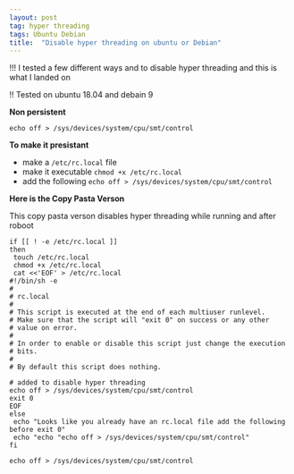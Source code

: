 ```yaml
---
layout: post
tag: hyper threading 
tags: Ubuntu Debian
title:  "Disable hyper threading on ubuntu or Debian"
---
```


!!! I tested a few different ways and to disable hyper threading and this is what I landed on 

!! Tested on ubuntu 18.04 and debain 9

**Non persistent**

`echo off > /sys/devices/system/cpu/smt/control`

**To make it presistant**

* make a `/etc/rc.local` file
* make it executable `chmod +x /etc/rc.local`
* add the following `echo off > /sys/devices/system/cpu/smt/control`


**Here is the Copy Pasta Verson**

This copy pasta verson disables hyper threading while running and after roboot 
```
if [[ ! -e /etc/rc.local ]]
then
 touch /etc/rc.local
 chmod +x /etc/rc.local
 cat <<'EOF' > /etc/rc.local
#!/bin/sh -e
#
# rc.local
#
# This script is executed at the end of each multiuser runlevel.
# Make sure that the script will "exit 0" on success or any other
# value on error.
#
# In order to enable or disable this script just change the execution
# bits.
#
# By default this script does nothing.
 
# added to disable hyper threading
echo off > /sys/devices/system/cpu/smt/control
exit 0
EOF
else
 echo "Looks like you already have an rc.local file add the following before exit 0"
 echo "echo "echo off > /sys/devices/system/cpu/smt/control"
fi

echo off > /sys/devices/system/cpu/smt/control
```
